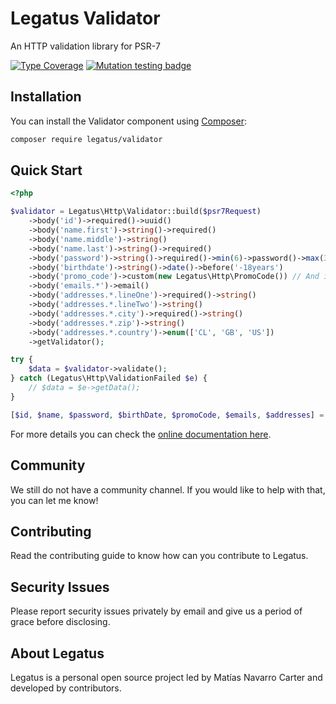 Legatus Validator
========================

An HTTP validation library for PSR-7

[![Type Coverage](https://shepherd.dev/github/legatus-php/validator/coverage.svg)](https://shepherd.dev/github/legatus-php/validator)
[![Mutation testing badge](https://img.shields.io/endpoint?style=flat&url=https%3A%2F%2Fbadge-api.stryker-mutator.io%2Fgithub.com%2Flegatus-php%2Fvalidator%2Fmaster)](https://dashboard.stryker-mutator.io/reports/github.com/legatus-php/validator/master)

## Installation
You can install the Validator component using [Composer][composer]:

```bash
composer require legatus/validator
```

## Quick Start

```php
<?php

$validator = Legatus\Http\Validator::build($psr7Request)
    ->body('id')->required()->uuid()
    ->body('name.first')->string()->required()
    ->body('name.middle')->string()
    ->body('name.last')->string()->required()
    ->body('password')->string()->required()->min(6)->password()->max(30)
    ->body('birthdate')->string()->date()->before('-18years')
    ->body('promo_code')->custom(new Legatus\Http\PromoCode()) // And instance of rule or a callable
    ->body('emails.*')->email()
    ->body('addresses.*.lineOne')->required()->string()
    ->body('addresses.*.lineTwo')->string()
    ->body('addresses.*.city')->required()->string()
    ->body('addresses.*.zip')->string()
    ->body('addresses.*.country')->enum(['CL', 'GB', 'US'])
    ->getValidator();

try {
    $data = $validator->validate();
} catch (Legatus\Http\ValidationFailed $e) {
    // $data = $e->getData();
}

[$id, $name, $password, $birthDate, $promoCode, $emails, $addresses] = $data->values();

```

For more details you can check the [online documentation here][docs].

## Community
We still do not have a community channel. If you would like to help with that, you can let me know!

## Contributing
Read the contributing guide to know how can you contribute to Legatus.

## Security Issues
Please report security issues privately by email and give us a period of grace before disclosing.

## About Legatus
Legatus is a personal open source project led by Matías Navarro Carter and developed by contributors.

[composer]: https://getcomposer.org/
[docs]: https://legatus.dev/components/validator
[releases]: https://github.com/legatus-php/validator/releases